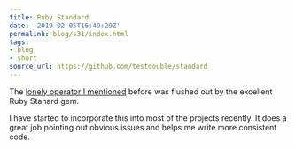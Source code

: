 ```yaml
---
title: Ruby Standard
date: '2019-02-05T16:49:29Z'
permalink: blog/s31/index.html
tags:
- blog
- short
source_url: https://github.com/testdouble/standard
---
```


The [lonely operator I mentioned](https://scottw.com/s30) before was flushed out by the excellent Ruby Stanard gem. 

I have started to incorporate this into most of the projects recently. It does a great job pointing out obvious issues and helps me write more consistent code.
